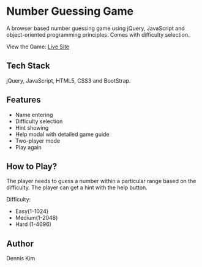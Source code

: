 # Number Guessing Game

A browser based number guessing game using jQuery, JavaScript and object-oriented programming principles. Comes with difficulty selection.

View the Game: [Live Site](https://denniskim.codes/hi-low/](https://denniskimweb.ca/hi-low-game/))

## Tech Stack

jQuery, JavaScript, HTML5, CSS3 and BootStrap.

## Features

- Name entering
- Difficulty selection
- Hint showing
- Help modal with detailed game guide
- Two-player mode
- Play again

## How to Play?

The player needs to guess a number within a particular range based on the difficulty. The player can get a hint with the help button.

Difficulty:

- Easy(1-1024)
- Medium(1-2048)
- Hard (1-4096)

## Author

Dennis Kim
